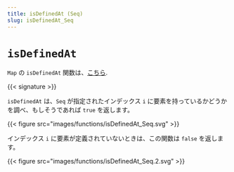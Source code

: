 ```yaml
---
title: isDefinedAt (Seq)
slug: isDefinedAt_Seq
---
```


# `isDefinedAt`

`Map` の `isDefinedAt` 関数は、[こちら](../isDefinedAt_Map).

{{< signature >}}

`isDefinedAt` は、`Seq` が指定されたインデックス `i` に要素を持っているかどうかを調べ、もしそうであれば `true` を返します。

{{< figure src="images/functions/isDefinedAt_Seq.svg" >}}

インデックス `i` に要素が定義されていないときは、この関数は `false` を返します。

{{< figure src="images/functions/isDefinedAt_Seq.2.svg" >}}

